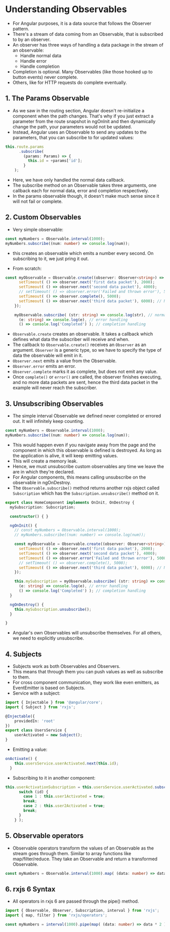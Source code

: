 # Understanding Observables

- For Angular purposes, it is a data source that follows the Observer pattern.
- There's a stream of data coming from an Observable, that is subscribed to by an observer.
- An observer has three ways of handling a data package in the stream of an observable:
    - Handle normal data
    - Handle error
    - Handle completion
- Completion is optional. Many Observables (like those hooked up to button events) never complete.
- Others, like for HTTP requests do complete eventually.

## 1. The Params Observable

- As we saw in the routing section, Angular doesn't re-initialize a component when the path changes. That's why if you just extract a parameter from the route snapshot in ngOnInit and then dynamically change the path, your parameters would not be updated.
- Instead, Angular uses an Observable to send any updates to the parameters, that you can subscribe to for updated values:
```ts
this.route.params
      .subscribe(
        (params: Params) => {
          this.id = +params['id'];
        }
    );
```

- Here, we have only handled the normal data callback.
- The subscribe method on an Observable takes three arguments, one callback each for normal data, error and completion respectively.
- In the params observable though, it doesn't make much sense since it will not fail or complete.

## 2. Custom Observables

- Very simple observable:
```ts
const myNumbers = Observable.interval(1000);
myNumbers.subscribe((num: number) => console.log(num));
```

- this creates an observable which emits a number every second. On subscribing to it, we just pring it out.

- From scratch:

```ts
const myObservable = Observable.create((observer: Observer<string>) => {
      setTimeout( () => observer.next('first data packet'), 2000);
      setTimeout( () => observer.next('second data packet'), 4000);
      // setTimeout( () => observer.error('Failed and thrown error'), 5000);
      setTimeout( () => observer.complete(), 5000);
      setTimeout( () => observer.next('third data packet'), 6000); // Never emitted as the Observable is completed before it.
    });

    myObservable.subscribe( (str: string) => console.log(str), // normal data
      (e: string) => console.log(e), // error handling
      () => console.log('Completed') ); // completion handling
```

- `Observable.create` creates an observable. It takes a callback which defines what data the subscriber will receive and when.
- The callback to `Observable.create()` receives an `Observer` as an argument. `Observer` is a generic type, so we have to specify the type of data the observable will emit in it.
- `Observer.next` emits a value from the Observable.
- `Observer.error` emits an error.
- `Observer.complete` marks it as complete, but does not emit any value.
- Once `complete()` or `error()` are called, the observer finishes executing, and no more data packets are sent, hence the third data packet in the example will never reach the subscriber.

## 3. Unsubscribing Observables

- The simple interval Observable we defined never completed or errored out. It will infinitely keep counting.
```ts
const myNumbers = Observable.interval(1000);
myNumbers.subscribe((num: number) => console.log(num));
```

- This would happen even if you navigate away from the page and the component in which this observable is defined is destroyed. As long as the application is alive, it will keep emitting values.
- This will create a memory leak.
- Hence, we must unsubscribe custom observables any time we leave the are in which they're declared.
- For Angular components, this means calling unsubscribe on the observable in ngOnDestroy.
- The `Observable.subscribe()` method returns another rxjs object called `Subscription` which has the `Subscription.unsubscribe()` method on it.

```ts
export class HomeComponent implements OnInit, OnDestroy {
  mySubscription: Subscription;

  constructor() { }

  ngOnInit() {
    // const myNumbers = Observable.interval(1000);
    // myNumbers.subscribe((num: number) => console.log(num));

    const myObservable = Observable.create((observer: Observer<string>) => {
      setTimeout( () => observer.next('first data packet'), 2000);
      setTimeout( () => observer.next('second data packet'), 4000);
      setTimeout( () => observer.error('Failed and thrown error'), 5000);
      // setTimeout( () => observer.complete(), 5000);
      setTimeout( () => observer.next('third data packet'), 6000); // Never emitted as the Observable is completed before it.
    });

    this.mySubscription = myObservable.subscribe( (str: string) => console.log(str), // normal data
      (e: string) => console.log(e), // error handling
      () => console.log('Completed') ); // completion handling
  }

  ngOnDestroy() {
    this.mySubscription.unsubscribe();
  }

}
```

- Angular's own Observables will unsubscribe themselves. For all others, we need to explicitly unsubscribe.

## 4. Subjects

- Subjects work as both Observables and Observers.
- This means that through them you can push values as well as subscribe to them.
- For cross component communication, they work like even emitters, as EventEmitter is based on Subjects.
- Service with a subject:
```ts
import { Injectable } from '@angular/core';
import { Subject } from 'rxjs';

@Injectable({
    providedIn: 'root'
})
export class UsersService {
    userActivated = new Subject();
}
```

- Emitting a value:
```ts
onActivate() {
    this.usersService.userActivated.next(this.id);
  }
```

- Subscribing to it in another component:
```ts
this.userActivationSubscription = this.usersService.userActivated.subscribe( (id: number) => {
      switch (id) {
        case 1 : this.user1Activated = true;
        break;
        case 2 : this.user2Activated = true;
        break;
      }
    } );
```

## 5. Observable operators

- Observable operators transform the values of an Observable as the stream goes through them. Similar to array functions like map/filter/reduce. They take an Observable and return a transformed Observable.

```ts
const myNumbers = Observable.interval(1000).map( (data: number) => data * 2 ).filter( (data: number) => data % 10 !== 0 );
```

## 6. rxjs 6 Syntax

- All operators in rxjs 6 are passed through the pipe() method.

```ts
import { Observable, Observer, Subscription, interval } from 'rxjs';
import { map, filter } from 'rxjs/operators';

const myNumbers = interval(1000).pipe(map( (data: number) => data * 2 )).pipe(filter( (data: number) => data % 10 !== 0 ));
```
